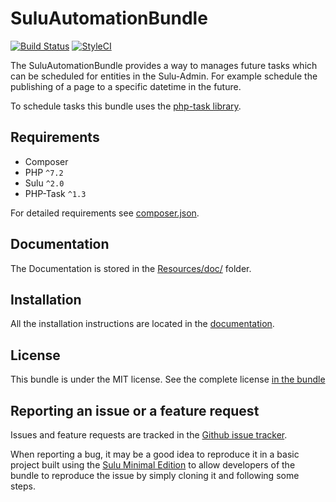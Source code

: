 # SuluAutomationBundle

[![Build Status](https://travis-ci.org/sulu/SuluAutomationBundle.svg)](https://travis-ci.org/sulu/SuluAutomationBundle)
[![StyleCI](https://styleci.io/repos/81314407/shield)](https://styleci.io/repos/81314407)

The SuluAutomationBundle provides a way to manages future tasks which can be scheduled for entities in the Sulu-Admin.
For example schedule the publishing of a page to a specific datetime in the future.

To schedule tasks this bundle uses the [php-task library](https://github.com/php-task/php-task).

## Requirements

* Composer
* PHP `^7.2`
* Sulu `^2.0`
* PHP-Task `^1.3`

For detailed requirements see [composer.json](https://github.com/sulu/SuluAutomationBundle/blob/master/composer.json).

## Documentation

The Documentation is stored in the
[Resources/doc/](https://github.com/sulu/SuluAutomationBundle/blob/master/Resources/doc) folder.

## Installation

All the installation instructions are located in the 
[documentation](https://github.com/sulu/SuluAutomationBundle/blob/master/Resources/doc/installation.md).

## License

This bundle is under the MIT license. See the complete license [in the bundle](LICENSE)

## Reporting an issue or a feature request

Issues and feature requests are tracked in the [Github issue tracker](https://github.com/Sulu/SuluAutomationBundle/issues).

When reporting a bug, it may be a good idea to reproduce it in a basic project built using the
[Sulu Minimal Edition](https://github.com/sulu/sulu-minimal) to allow developers of the bundle to reproduce the issue
by simply cloning it and following some steps.
